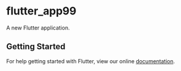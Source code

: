 # flutter_app99

A new Flutter application.

## Getting Started

For help getting started with Flutter, view our online
[documentation](https://flutter.io/).
